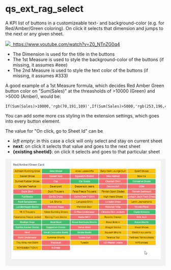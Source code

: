 # qs_ext_rag_select
A KPI list of buttons in a customizeable text- and background-color (e.g. for Red/Amber/Green coloring). On click it selects that dimension and jumps to the next or any given sheet.

<a href="https://www.youtube.com/watch?v=dhQowB_Q9xU"><img src="https://upload.wikimedia.org/wikipedia/commons/thumb/b/b8/YouTube_Logo_2017.svg/200px-YouTube_Logo_2017.svg.png" width="100"/> &nbsp;https://www.youtube.com/watch?v=Z0_NTnZG0q4

 * The Dimension is used for the title in the buttons
 * The 1st Measure is used to style the background-color of the buttons (if missing, it assumes #eee)
 * The 2nd Measure is used to style the text color of the buttons (if missing, it assumes #333)

A good example of a 1st Measure formula, which decides Red Amber Green button color on "Sum(Sales)" at the threasholds of >10000 (Green) and >5000 (Amber), would be:
```
If(Sum(Sales)>10000,'rgb(70,191,109)',If(Sum(Sales)>5000,'rgb(253,196,4)','rgb(249,109,108)'))
```
You can add some more css styling in the extension settings, which goes into every button element.

The value for "On click, go to Sheet Id" can be 
 * *left empty*: in this case a click will only select and stay on current sheet
 * **next**: on click it selects that value and goes to the next sheet
 * **{existing sheetid}**: on click it selects and goes to that particular sheet

![alttext](https://github.com/ChristofSchwarz/pics/raw/master/rag_card.png "screenshot")

